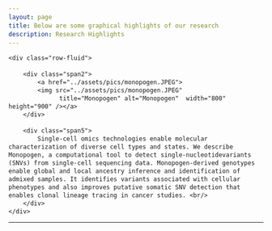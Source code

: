 ```yaml
---
layout: page
title: Below are some graphical highlights of our research
description: Research Highlights
---
```


<div class="container">

    <div class="row-fluid">
        
        <div class="span2">
            <a href="../assets/pics/monopogen.JPEG">
            <img src="../assets/pics/monopogen.JPEG"
                  title="Monopogen" alt="Monopogen"  width="800" height="900" /></a>
        </div>

        <div class="span5">
            Single-cell omics technologies enable molecular characterization of diverse cell types and states. We describe Monopogen, a computational tool to detect single-nucleotidevariants (SNVs) from single-cell sequencing data. Monopogen-derived genotypes enable global and local ancestry inference and identification of admixed samples. It identifies variants associated with cellular phenotypes and also improves putative somatic SNV detection that enables clonal lineage tracing in cancer studies. <br/>  	    
        </div>
    </div>
</div>
<hr />
